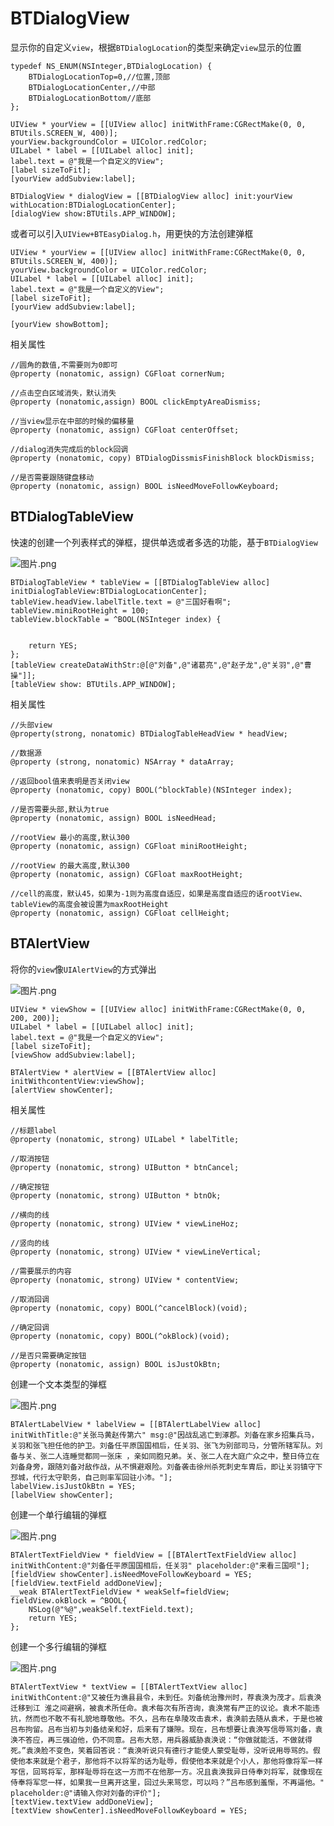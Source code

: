 # BTDialogView

<!--![Untitled.gif](https://upload-images.jianshu.io/upload_images/1243802-ac4bd16b4644bd99.gif?imageMogr2/auto-orient/strip)-->

显示你的自定义```view```，根据```BTDialogLocation```的类型来确定```view```显示的位置

```
typedef NS_ENUM(NSInteger,BTDialogLocation) {
    BTDialogLocationTop=0,//位置,顶部
    BTDialogLocationCenter,//中部
    BTDialogLocationBottom//底部
};
```

```
UIView * yourView = [[UIView alloc] initWithFrame:CGRectMake(0, 0, BTUtils.SCREEN_W, 400)];
yourView.backgroundColor = UIColor.redColor;
UILabel * label = [[UILabel alloc] init];
label.text = @"我是一个自定义的View";
[label sizeToFit];
[yourView addSubview:label];
    
BTDialogView * dialogView = [[BTDialogView alloc] init:yourView withLocation:BTDialogLocationCenter];
[dialogView show:BTUtils.APP_WINDOW];
```

或者可以引入```UIView+BTEasyDialog.h```，用更快的方法创建弹框

```
UIView * yourView = [[UIView alloc] initWithFrame:CGRectMake(0, 0, BTUtils.SCREEN_W, 400)];
yourView.backgroundColor = UIColor.redColor;
UILabel * label = [[UILabel alloc] init];
label.text = @"我是一个自定义的View";
[label sizeToFit];
[yourView addSubview:label];

[yourView showBottom];
```

相关属性

```
//圆角的数值,不需要则为0即可
@property (nonatomic, assign) CGFloat cornerNum;

//点击空白区域消失，默认消失
@property (nonatomic,assign) BOOL clickEmptyAreaDismiss;

//当view显示在中部的时候的偏移量
@property (nonatomic, assign) CGFloat centerOffset;

//dialog消失完成后的block回调
@property (nonatomic, copy) BTDialogDissmisFinishBlock blockDismiss;

//是否需要跟随键盘移动
@property (nonatomic, assign) BOOL isNeedMoveFollowKeyboard;

```


## BTDialogTableView

快速的创建一个列表样式的弹框，提供单选或者多选的功能，基于```BTDialogView```

![图片.png](https://upload-images.jianshu.io/upload_images/1243802-31d5cac77d20293e.png?imageMogr2/auto-orient/strip%7CimageView2/2/w/1240)


```
BTDialogTableView * tableView = [[BTDialogTableView alloc] initDialogTableView:BTDialogLocationCenter];
tableView.headView.labelTitle.text = @"三国好看啊";
tableView.miniRootHeight = 100;
tableView.blockTable = ^BOOL(NSInteger index) {
        
        
	return YES;
};
[tableView createDataWithStr:@[@"刘备",@"诸葛亮",@"赵子龙",@"关羽",@"曹操"]];
[tableView show: BTUtils.APP_WINDOW];
```

相关属性

```
//头部view
@property(strong, nonatomic) BTDialogTableHeadView * headView;

//数据源
@property (strong, nonatomic) NSArray * dataArray;

//返回bool值来表明是否关闭view
@property (nonatomic, copy) BOOL(^blockTable)(NSInteger index);

//是否需要头部,默认为true
@property (nonatomic, assign) BOOL isNeedHead;

//rootView 最小的高度,默认300
@property (nonatomic, assign) CGFloat miniRootHeight;

//rootView 的最大高度,默认300
@property (nonatomic, assign) CGFloat maxRootHeight;

//cell的高度，默认45，如果为-1则为高度自适应，如果是高度自适应的话rootView、tableView的高度会被设置为maxRootHeight
@property (nonatomic, assign) CGFloat cellHeight;
```


## BTAlertView

将你的```view```像```UIAlertView```的方式弹出

![图片.png](https://upload-images.jianshu.io/upload_images/1243802-6d955dbbbbc02970.png?imageMogr2/auto-orient/strip%7CimageView2/2/w/1240)

```
UIView * viewShow = [[UIView alloc] initWithFrame:CGRectMake(0, 0, 200, 200)];
UILabel * label = [[UILabel alloc] init];
label.text = @"我是一个自定义的View";
[label sizeToFit];
[viewShow addSubview:label];
    
BTAlertView * alertView = [[BTAlertView alloc] initWithcontentView:viewShow];
[alertView showCenter];
```

相关属性

```
//标题label
@property (nonatomic, strong) UILabel * labelTitle;

//取消按钮
@property (nonatomic, strong) UIButton * btnCancel;

//确定按钮
@property (nonatomic, strong) UIButton * btnOk;

//横向的线
@property (nonatomic, strong) UIView * viewLineHoz;

//竖向的线
@property (nonatomic, strong) UIView * viewLineVertical;

//需要展示的内容
@property (nonatomic, strong) UIView * contentView;

//取消回调
@property (nonatomic, copy) BOOL(^cancelBlock)(void);

//确定回调
@property (nonatomic, copy) BOOL(^okBlock)(void);

//是否只需要确定按钮
@property (nonatomic, assign) BOOL isJustOkBtn;

```

创建一个文本类型的弹框

![图片.png](https://upload-images.jianshu.io/upload_images/1243802-42ca9d4a20664ca4.png?imageMogr2/auto-orient/strip%7CimageView2/2/w/1240)

```
BTAlertLabelView * labelView = [[BTAlertLabelView alloc] initWithTitle:@"关张马黄赵传第六" msg:@"因战乱逃亡到涿郡。刘备在家乡招集兵马，关羽和张飞担任他的护卫。刘备任平原国国相后，任关羽、张飞为别部司马，分管所辖军队。刘备与关、张二人连睡觉都同一张床 ，亲如同胞兄弟。关、张二人在大庭广众之中，整日侍立在刘备身旁，跟随刘备对敌作战，从不惧避艰险。刘备袭击徐州杀死刺史车胄后，即让关羽镇守下邳城，代行太守职务，自己则率军回驻小沛。"];
labelView.isJustOkBtn = YES;
[labelView showCenter];
```

创建一个单行编辑的弹框

![图片.png](https://upload-images.jianshu.io/upload_images/1243802-91326af89f21b725.png?imageMogr2/auto-orient/strip%7CimageView2/2/w/1240)

```
BTAlertTextFieldView * fieldView = [[BTAlertTextFieldView alloc] initWithContent:@"刘备任平原国国相后，任关羽" placeholder:@"来看三国呗"];
[fieldView showCenter].isNeedMoveFollowKeyboard = YES;
[fieldView.textField addDoneView];
__weak BTAlertTextFieldView * weakSelf=fieldView;
fieldView.okBlock = ^BOOL{
    NSLog(@"%@",weakSelf.textField.text);
    return YES;
};
```

创建一个多行编辑的弹框

![图片.png](https://upload-images.jianshu.io/upload_images/1243802-adeb5f24289aa63b.png?imageMogr2/auto-orient/strip%7CimageView2/2/w/1240)

```
BTAlertTextView * textView = [[BTAlertTextView alloc] initWithContent:@"又被任为谯县县令，未到任。刘备统治豫州时，荐袁涣为茂才。后袁涣迁移到江 淮之间避祸，被袁术所任命。袁术每次有所咨询，袁涣常有严正的议论。袁术不能违抗，然而也不敢不有礼貌地尊敬他。不久，吕布在阜陵攻击袁术，袁涣前去随从袁术，于是也被吕布拘留。吕布当初与刘备结亲和好，后来有了嫌隙。现在，吕布想要让袁涣写信辱骂刘备，袁涣不答应，再三强迫他，仍不同意。吕布大怒，用兵器威胁袁涣说：“你做就能活，不做就得死。”袁涣脸不变色，笑着回答说：“袁涣听说只有德行才能使人蒙受耻辱，没听说用辱骂的。假使他本来就是个君子，那他将不以将军的话为耻辱，假使他本来就是个小人，那他将像将军一样写信，回骂将军，那样耻辱将在这一方而不在他那一方。况且袁涣我异日侍奉刘将军，就像现在侍奉将军您一样，如果我一旦离开这里，回过头来骂您，可以吗？”吕布感到羞惭，不再逼他。" placeholder:@"请输入你对刘备的评价"];
[textView.textView addDoneView];
[textView showCenter].isNeedMoveFollowKeyboard = YES;
```